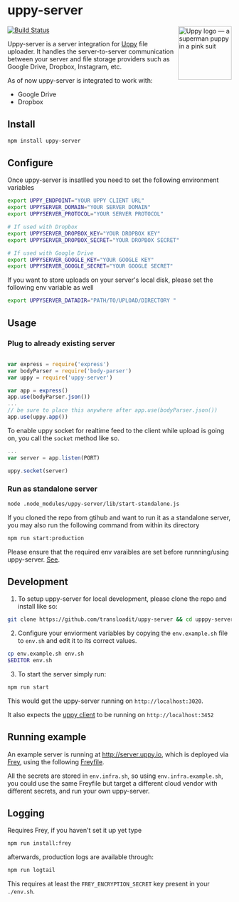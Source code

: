 # uppy-server

<img src="http://uppy.io/images/logos/uppy-dog-full.svg" width="120" alt="Uppy logo — a superman puppy in a pink suit" align="right">

[![Build Status](https://travis-ci.org/transloadit/uppy-server.svg?branch=master)](https://travis-ci.org/transloadit/uppy-server)

Uppy-server is a server integration for [Uppy](https://github.com/transloadit/uppy) file uploader. It handles the server-to-server
communication between your server and file storage providers such as Google Drive, Dropbox, Instagram, etc.

As of now uppy-server is integrated to work with:

- Google Drive
- Dropbox

## Install

```bash
npm install uppy-server
```

## Configure

Once uppy-server is insatlled you need to set the following environment variables

```bash
export UPPY_ENDPOINT="YOUR UPPY CLIENT URL"
export UPPYSERVER_DOMAIN="YOUR SERVER DOMAIN"
export UPPYSERVER_PROTOCOL="YOUR SERVER PROTOCOL"

# If used with Dropbox
export UPPYSERVER_DROPBOX_KEY="YOUR DROPBOX KEY"
export UPPYSERVER_DROPBOX_SECRET="YOUR DROPBOX SECRET"

# If used with Google Drive
export UPPYSERVER_GOOGLE_KEY="YOUR GOOGLE KEY"
export UPPYSERVER_GOOGLE_SECRET="YOUR GOOGLE SECRET"

```

If you want to store uploads on your server's local disk, please set the following env variable as well

```bash
export UPPYSERVER_DATADIR="PATH/TO/UPLOAD/DIRECTORY "
```

## Usage

### Plug to already existing server

```javascript

var express = require('express')
var bodyParser = require('body-parser')
var uppy = require('uppy-server')

var app = express()
app.use(bodyParser.json())
...
// be sure to place this anywhere after app.use(bodyParser.json())
app.use(uppy.app())

```

To enable uppy socket for realtime feed to the client while upload is going on, you call the `socket` method like so.

```javascript
...
var server = app.listen(PORT)

uppy.socket(server)

```

### Run as standalone server

```bash
node .node_modules/uppy-server/lib/start-standalone.js
```

If you cloned the repo from gtihub and want to run it as a standalone server, you may also run the following command from within its
directory

```bash
npm run start:production
```

Please ensure that the required env varaibles are set before runnning/using uppy-server. [See](#configure).

## Development

1. To setup uppy-server for local development, please clone the repo and install like so:

```bash
git clone https://github.com/transloadit/uppy-server && cd upppy-server && npm install
```

2. Configure your enviorment variables by copying the `env.example.sh` file to `env.sh` and edit it to its correct values.

```bash
cp env.example.sh env.sh
$EDITOR env.sh
```

3. To start the server simply run:

```bash
npm run start
```

This would get the uppy-server running on `http://localhost:3020`.

It also expects the [uppy client](https://github.com/transloadit/uppy) to be running on `http://localhost:3452`

## Running example

An example server is running at http://server.uppy.io, which is deployed via
[Frey](https://github.com/kvz/frey), using the following [Freyfile](infra/Freyfile.toml).

All the secrets are stored in `env.infra.sh`, so using `env.infra.example.sh`, you could
use the same Freyfile but target a different cloud vendor with different secrets, and run your own
uppy-server.

## Logging

Requires Frey, if you haven't set it up yet type

```bash
npm run install:frey
```

afterwards, production logs are available through:

```bash
npm run logtail
```

This requires at least the `FREY_ENCRYPTION_SECRET` key present in your `./env.sh`.
